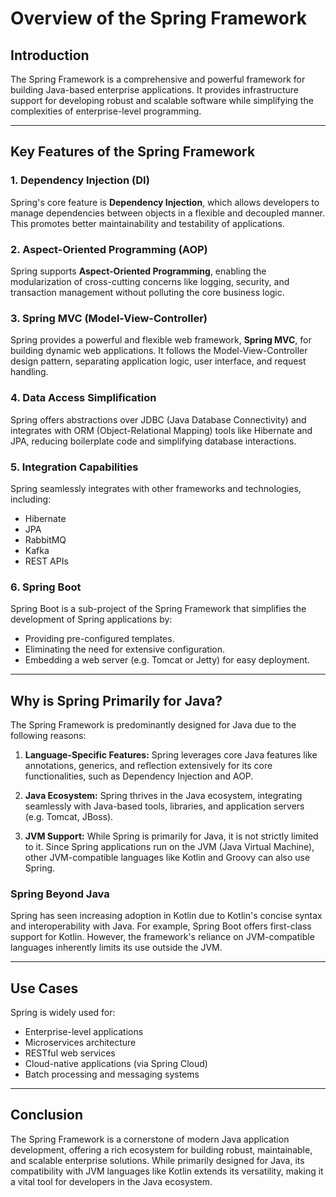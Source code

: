 # Overview of the Spring Framework

## Introduction
The Spring Framework is a comprehensive and powerful framework for building Java-based enterprise applications. It provides infrastructure support for developing robust and scalable software while simplifying the complexities of enterprise-level programming.

---

## Key Features of the Spring Framework

### 1. Dependency Injection (DI)
Spring's core feature is **Dependency Injection**, which allows developers to manage dependencies between objects in a flexible and decoupled manner. This promotes better maintainability and testability of applications.

### 2. Aspect-Oriented Programming (AOP)
Spring supports **Aspect-Oriented Programming**, enabling the modularization of cross-cutting concerns like logging, security, and transaction management without polluting the core business logic.

### 3. Spring MVC (Model-View-Controller)
Spring provides a powerful and flexible web framework, **Spring MVC**, for building dynamic web applications. It follows the Model-View-Controller design pattern, separating application logic, user interface, and request handling.

### 4. Data Access Simplification
Spring offers abstractions over JDBC (Java Database Connectivity) and integrates with ORM (Object-Relational Mapping) tools like Hibernate and JPA, reducing boilerplate code and simplifying database interactions.

### 5. Integration Capabilities
Spring seamlessly integrates with other frameworks and technologies, including:
- Hibernate
- JPA
- RabbitMQ
- Kafka
- REST APIs

### 6. Spring Boot
Spring Boot is a sub-project of the Spring Framework that simplifies the development of Spring applications by:
- Providing pre-configured templates.
- Eliminating the need for extensive configuration.
- Embedding a web server (e.g. Tomcat or Jetty) for easy deployment.

---

## Why is Spring Primarily for Java?
The Spring Framework is predominantly designed for Java due to the following reasons:

1. **Language-Specific Features:**
   Spring leverages core Java features like annotations, generics, and reflection extensively for its core functionalities, such as Dependency Injection and AOP.

2. **Java Ecosystem:**
   Spring thrives in the Java ecosystem, integrating seamlessly with Java-based tools, libraries, and application servers (e.g. Tomcat, JBoss).

3. **JVM Support:**
   While Spring is primarily for Java, it is not strictly limited to it. Since Spring applications run on the JVM (Java Virtual Machine), other JVM-compatible languages like Kotlin and Groovy can also use Spring.

### Spring Beyond Java
Spring has seen increasing adoption in Kotlin due to Kotlin's concise syntax and interoperability with Java. For example, Spring Boot offers first-class support for Kotlin. However, the framework's reliance on JVM-compatible languages inherently limits its use outside the JVM.

---

## Use Cases
Spring is widely used for:
- Enterprise-level applications
- Microservices architecture
- RESTful web services
- Cloud-native applications (via Spring Cloud)
- Batch processing and messaging systems

---

## Conclusion
The Spring Framework is a cornerstone of modern Java application development, offering a rich ecosystem for building robust, maintainable, and scalable enterprise solutions. While primarily designed for Java, its compatibility with JVM languages like Kotlin extends its versatility, making it a vital tool for developers in the Java ecosystem.

